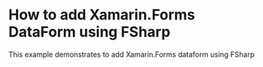 # How to add Xamarin.Forms DataForm using FSharp

This example demonstrates to add Xamarin.Forms dataform using FSharp
